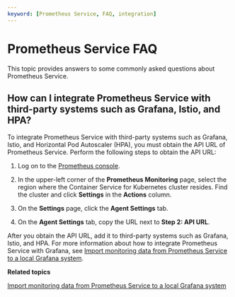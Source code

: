 ```yaml
---
keyword: [Prometheus Service, FAQ, integration]
---
```


# Prometheus Service FAQ

This topic provides answers to some commonly asked questions about Prometheus Service.

## How can I integrate Prometheus Service with third-party systems such as Grafana, Istio, and HPA?

To integrate Prometheus Service with third-party systems such as Grafana, Istio, and Horizontal Pod Autoscaler \(HPA\), you must obtain the API URL of Prometheus Service. Perform the following steps to obtain the API URL:

1.  Log on to the [Prometheus console](https://prometheus.console.aliyun.com/#/home).

2.  In the upper-left corner of the **Prometheus Monitoring** page, select the region where the Container Service for Kubernetes cluster resides. Find the cluster and click **Settings** in the **Actions** column.

3.  On the **Settings** page, click the **Agent Settings** tab.

4.  On the **Agent Settings** tab, copy the URL next to **Step 2: API URL**.


After you obtain the API URL, add it to third-party systems such as Grafana, Istio, and HPA. For more information about how to integrate Prometheus Service with Grafana, see [Import monitoring data from Prometheus Service to a local Grafana system]().

**Related topics**  


[Import monitoring data from Prometheus Service to a local Grafana system]()


